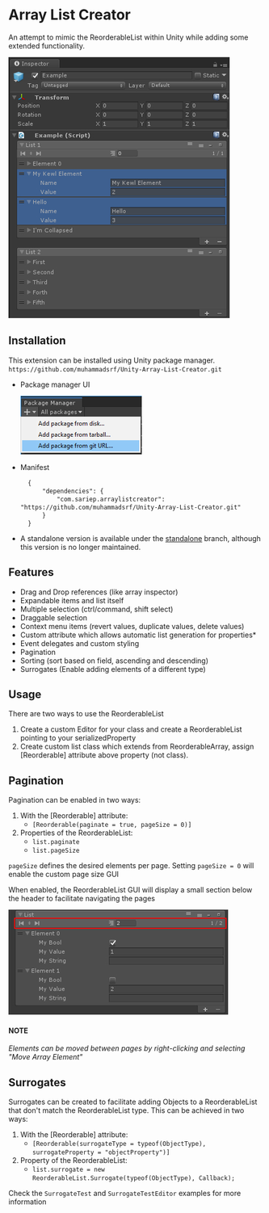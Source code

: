 # Array List Creator

An attempt to mimic the ReorderableList within Unity while adding some extended functionality.

![screenshot](https://github.com/muhammadsrf/Unity-Array-List-Creator/blob/images/45054643-70b46200-b042-11e8-874c-0d93a46e05a5.jpg)

## Installation

This extension can be installed using Unity package manager.  
`https://github.com/muhammadsrf/Unity-Array-List-Creator.git`  

* Package manager UI  

	![screenshot](https://github.com/muhammadsrf/Unity-Array-List-Creator/blob/images/72479980-c9554c80-37aa-11ea-8fd8-978d3fa860bd.png)

* Manifest

		{
    		"dependencies": {
        		"com.sariep.arraylistcreator": "https://github.com/muhammadsrf/Unity-Array-List-Creator.git"
    		}
		}

* A standalone version is available under the [standalone](https://github.com/muhammadsrf/Unity-Array-List-Creator/tree/standalone) branch, although this version is no longer maintained.  

## Features

* Drag and Drop references (like array inspector)
* Expandable items and list itself
* Multiple selection (ctrl/command, shift select)
* Draggable selection
* Context menu items (revert values, duplicate values, delete values)
* Custom attribute which allows automatic list generation for properties*
* Event delegates and custom styling
* Pagination
* Sorting (sort based on field, ascending and descending)
* Surrogates (Enable adding elements of a different type)

## Usage

There are two ways to use the ReorderableList
1. Create a custom Editor for your class and create a ReorderableList pointing to your serializedProperty
2. Create custom list class which extends from ReorderableArray<T>, assign [Reorderable] attribute above property (not class).

## Pagination

Pagination can be enabled in two ways:

1. With the [Reorderable] attribute:
	* `[Reorderable(paginate = true, pageSize = 0)]`
2. Properties of the ReorderableList:
	* `list.paginate`
	* `list.pageSize`

`pageSize` defines the desired elements per page. Setting `pageSize = 0` will enable the custom page size GUI

When enabled, the ReorderableList GUI will display a small section below the header to facilitate navigating the pages

![pagination](https://github.com/muhammadsrf/Unity-Array-List-Creator/blob/images/45054642-701bcb80-b042-11e8-84e4-0886d23c83c9.jpg)

#### NOTE 
*Elements can be moved between pages by right-clicking and selecting "Move Array Element"*

## Surrogates

Surrogates can be created to facilitate adding Objects to a ReorderableList that don't match the ReorderableList type.
This can be achieved in two ways:

1. With the [Reorderable] attribute:
	* `[Reorderable(surrogateType = typeof(ObjectType), surrogateProperty = "objectProperty")]`
2. Property of the ReorderableList:
	* `list.surrogate = new ReorderableList.Surrogate(typeof(ObjectType), Callback);`

Check the `SurrogateTest` and `SurrogateTestEditor` examples for more information